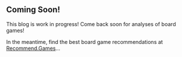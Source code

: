 ## Coming Soon!

This blog is work in progress! Come back soon for analyses of board games!

In the meantime, find the best board game recommendations at
[Recommend.Games](https://recommend.games/#/)...